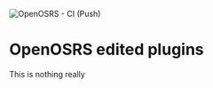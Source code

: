 ![OpenOSRS - CI (Push)](https://github.com/open-osrs/plugins/workflows/OpenOSRS%20-%20CI%20(Push)/badge.svg?branch=master)

# OpenOSRS edited plugins

This is nothing really
